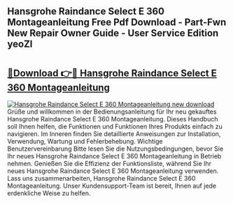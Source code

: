 ## Hansgrohe Raindance Select E 360 Montageanleitung Free Pdf Download - Part-Fwn New Repair Owner Guide - User Service Edition yeoZl

# <h2><a href="http://df7kvze.blite.top/?on=Hansgrohe+Raindance+Select+E+360+Montageanleitung">🔗Download 👉🔴 Hansgrohe Raindance Select E 360 Montageanleitung</a></h2>

[![Hansgrohe Raindance Select E 360 Montageanleitung new download](https://i.imgur.com/lujVjoI.png)](http://df7kvze.blite.top/?on=Hansgrohe+Raindance+Select+E+360+Montageanleitung)
Grüße und willkommen in der Bedienungsanleitung für Ihr neu gekauftes Hansgrohe Raindance Select E 360 Montageanleitung. Dieses Handbuch soll Ihnen helfen, die Funktionen und Funktionen Ihres Produkts einfach zu navigieren. Im Inneren finden Sie detaillierte Anweisungen zur Installation, Verwendung, Wartung und Fehlerbehebung. Wichtige Benutzervereinbarung Bitte lesen Sie die Nutzungsbedingungen, bevor Sie Ihr neues Hansgrohe Raindance Select E 360 Montageanleitung in Betrieb nehmen. Genießen Sie die Effizienz der Funktionsliste, während Sie Ihr neues Hansgrohe Raindance Select E 360 Montageanleitung verwenden. Lass uns zusammenarbeiten, Hansgrohe Raindance Select E 360 Montageanleitung. Unser Kundensupport-Team ist bereit, Ihnen auf jede erdenkliche Weise zu helfen.
